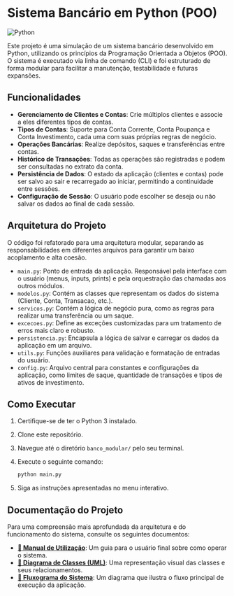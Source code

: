 # Sistema Bancário em Python (POO)

![Python](https://img.shields.io/badge/python-3.11-blue.svg)

Este projeto é uma simulação de um sistema bancário desenvolvido em Python, utilizando os princípios da Programação Orientada a Objetos (POO). O sistema é executado via linha de comando (CLI) e foi estruturado de forma modular para facilitar a manutenção, testabilidade e futuras expansões.

## Funcionalidades

-   **Gerenciamento de Clientes e Contas**: Crie múltiplos clientes e associe a eles diferentes tipos de contas.
-   **Tipos de Contas**: Suporte para Conta Corrente, Conta Poupança e Conta Investimento, cada uma com suas próprias regras de negócio.
-   **Operações Bancárias**: Realize depósitos, saques e transferências entre contas.
-   **Histórico de Transações**: Todas as operações são registradas e podem ser consultadas no extrato da conta.
-   **Persistência de Dados**: O estado da aplicação (clientes e contas) pode ser salvo ao sair e recarregado ao iniciar, permitindo a continuidade entre sessões.
-   **Configuração de Sessão**: O usuário pode escolher se deseja ou não salvar os dados ao final de cada sessão.

## Arquitetura do Projeto

O código foi refatorado para uma arquitetura modular, separando as responsabilidades em diferentes arquivos para garantir um baixo acoplamento e alta coesão.

-   `main.py`: Ponto de entrada da aplicação. Responsável pela interface com o usuário (menus, inputs, prints) e pela orquestração das chamadas aos outros módulos.
-   `modelos.py`: Contém as classes que representam os dados do sistema (Cliente, Conta, Transacao, etc.).
-   `servicos.py`: Contém a lógica de negócio pura, como as regras para realizar uma transferência ou um saque.
-   `excecoes.py`: Define as exceções customizadas para um tratamento de erros mais claro e robusto.
-   `persistencia.py`: Encapsula a lógica de salvar e carregar os dados da aplicação em um arquivo.
-   `utils.py`: Funções auxiliares para validação e formatação de entradas do usuário.
-   `config.py`: Arquivo central para constantes e configurações da aplicação, como limites de saque, quantidade de transações e tipos de ativos de investimento.

## Como Executar

1.  Certifique-se de ter o Python 3 instalado.
2.  Clone este repositório.
3.  Navegue até o diretório `banco_modular/` pelo seu terminal.
4.  Execute o seguinte comando:

    ```bash
    python main.py
    ```

5.  Siga as instruções apresentadas no menu interativo.

## Documentação do Projeto

Para uma compreensão mais aprofundada da arquitetura e do funcionamento do sistema, consulte os seguintes documentos:

-   **[📄 Manual de Utilização](MANUAL.md)**: Um guia para o usuário final sobre como operar o sistema.
-   **[📐 Diagrama de Classes (UML)](diagrama_uml.md)**: Uma representação visual das classes e seus relacionamentos.
-   **[🌊 Fluxograma do Sistema](fluxograma.md)**: Um diagrama que ilustra o fluxo principal de execução da aplicação.